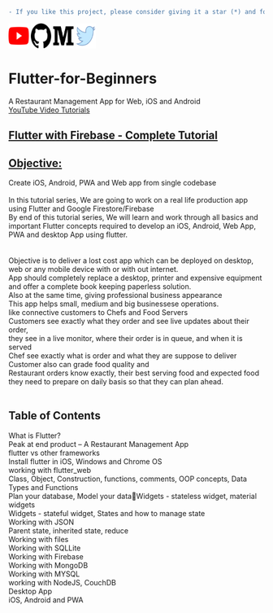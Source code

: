 ```diff
- If you like this project, please consider giving it a star (*) and follow me at below links.
```
[<img src="https://github.com/AmitXShukla/AmitXShukla.github.io/blob/master/assets/icons/youtube.svg" width=40 height=50>](https://youtube.com/AmitShukla_AI)
[<img src="https://github.com/AmitXShukla/AmitXShukla.github.io/blob/master/assets/icons/github.svg" width=40 height=50>](https://github.com/AmitXShukla)
[<img src="https://github.com/AmitXShukla/AmitXShukla.github.io/blob/master/assets/icons/medium.svg" width=40 height=50>](https://medium.com/@Amit_Shukla)
[<img src="https://github.com/AmitXShukla/AmitXShukla.github.io/blob/master/assets/icons/twitter_1.svg" width=40 height=50>](https://twitter.com/ashuklax)

# Flutter-for-Beginners
A Restaurant Management App for Web, iOS and Android
<br><a href="https://www.youtube.com/playlist?list=PLp0TENYyY8lGaU3m8GaO4hW19SJR5tjlT" target="_blank">YouTube Video Tutorials</a><br>
<h2><u>Flutter with Firebase - Complete Tutorial</u></h2>
<h2><u>Objective:</u></h2> Create iOS, Android, PWA and Web app from single codebase<br><br>
In this tutorial series, We are going to work on a real life production app using Flutter and Google Firestore/Firebase
<br/>
By end of this tutorial series, We will learn and work through all basics and important Flutter concepts required to develop an iOS, Android, Web App, PWA and desktop App using flutter.
<br/><br><br>
Objective is to deliver a lost cost app which can be deployed on desktop, web or any mobile device with or with out internet.
<br/>
App should completely replace a desktop, printer and expensive equipment and offer a complete book keeping paperless solution.
<br/>
Also at the same time, giving professional business appearance
<br/>
This app helps small, medium and big businessese operations.
<br/>
like connective customers to Chefs and Food Servers
<br/>
Customers see exactly what they order and see live updates about their order,
<br/>
they see in a live monitor, where their order is in queue, and when it is served
<br/>
Chef see exactly what is order and what they are suppose to deliver
<br/>
Customer also can grade food quality and
<br/>
Restaurant orders know exactly, their best serving food and expected food they need to prepare on daily basis so that they can plan ahead.<br/>
<br/>

<h2>Table of Contents</h2>

What is Flutter?<br/>
Peak at end product – A Restaurant Management App<br/>
flutter vs other frameworks<br/>
Install flutter in iOS, Windows and Chrome OS<br/>
working with flutter_web<br/>
Class, Object, Construction, functions, comments, OOP concepts, Data Types and Functions<br/>
Plan your database, Model your dataWidgets - stateless widget, material widgets<br/>
Widgets - stateful widget, States and how to manage state<br/>
Working with JSON<br/>
Parent state, inherited state, reduce<br/>
Working with files <br/>
Working with SQLLite<br/>
Working with Firebase<br/>
Working with MongoDB<br/>
Working with MYSQL<br/>
working with NodeJS, CouchDB<br/>
Desktop App<br/>
iOS, Android and PWA<br/>
